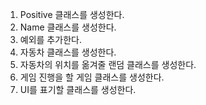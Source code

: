 1. Positive 클래스를 생성한다.
2. Name 클래스를 생성한다.
3. 예외를 추가한다.
4. 자동차 클래스를 생성한다.
5. 자동차의 위치를 옮겨줄 랜덤 클래스를 생성한다.
6. 게임 진행을 할 게임 클래스를 생성한다.
7. UI를 표기할 클래스를 생성한다.